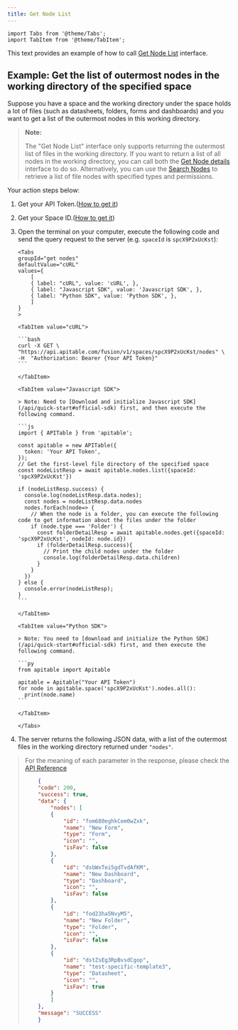 ```yaml
---
title: Get Node List
---
```


````mdx-code-block
import Tabs from '@theme/Tabs';
import TabItem from '@theme/TabItem';
````

This text provides an example of how to call [Get Node List](/api/reference#operation/get-nodes) interface.

## Example: Get the list of outermost nodes in the working directory of the specified space

Suppose you have a space and the working directory under the space holds a lot of files (such as datasheets, folders, forms and dashboards) and you want to get a list of the outermost nodes in this working directory.

> **Note:**
> 
> The "Get Node List" interface only supports returning the outermost list of files in the working directory. If you want to return a list of all nodes in the working directory, you can call both the [Get Node details](get-node-details) interface to do so. Alternatively, you can use the [Search Nodes](search-nodes) to retrieve a list of file nodes with specified types and permissions.

Your action steps below:

1. Get your API Token.([How to get it](quick-start.md#get-api-token))

2. Get your Space ID.([How to get it](introduction.md#spaceid))

3. Open the terminal on your computer, execute the following code and send the query request to the server (e.g. `spaceId` is `spcX9P2xUcKst`):

    ````mdx-code-block
    <Tabs
    groupId="get nodes"
    defaultValue="cURL"
    values={
        [
        { label: "cURL", value: 'cURL', },
        { label: "Javascript SDK", value: 'Javascript SDK', },
        { label: "Python SDK", value: 'Python SDK', },
        ]
    }
    >

    <TabItem value="cURL">

    ```bash
    curl -X GET \
    "https://api.apitable.com/fusion/v1/spaces/spcX9P2xUcKst/nodes" \
    -H  "Authorization: Bearer {Your API Token}"
    ```

    </TabItem>

    <TabItem value="Javascript SDK">

    > Note: Need to [Download and initialize Javascript SDK](/api/quick-start#official-sdk) first, and then execute the following command.

    ```js
    import { APITable } from 'apitable';

    const apitable = new APITable({
      token: 'Your API Token',
    });
    // Get the first-level file directory of the specified space
    const nodeListResp = await apitable.nodes.list({spaceId: 'spcX9P2xUcKst'})

    if (nodeListResp.success) {
      console.log(nodeListResp.data.nodes);
      const nodes = nodeListResp.data.nodes
      nodes.forEach(node=> {
        // When the node is a folder, you can execute the following code to get information about the files under the folder
        if (node.type === 'Folder') {
          const folderDetailResp = await apitable.nodes.get({spaceId: 'spcX9P2xUcKst', nodeId: node.id})
          if (folderDetailResp.success){
            // Print the child nodes under the folder
            console.log(folderDetailResp.data.children)
          }
        }
      })
    } else {
      console.error(nodeListResp);
    }
    ```

    </TabItem>

    <TabItem value="Python SDK">

    > Note: You need to [download and initialize the Python SDK](/api/quick-start#official-sdk) first, and then execute the following command.

    ```py
    from apitable import Apitable

    apitable = Apitable("Your API Token")
    for node in apitable.space('spcX9P2xUcKst').nodes.all():
      print(node.name)
    ```

    </TabItem>

    </Tabs>
    ````
4. The server returns the following JSON data, with a list of the outermost files in the working directory returned under `"nodes"`.
> For the meaning of each parameter in the response, please check the [API Reference](/api/reference#operation/get-nodes) 
> 
> ```json
>     {
>     "code": 200,
>     "success": true,
>     "data": {
>         "nodes": [
>         {
>             "id": "fom680eghkCem0wZxk",
>             "name": "New Form",
>             "type": "Form",
>             "icon": "",
>             "isFav": false
>         },
>         {
>             "id": "dsbWxTei5gdTvdAfKM",
>             "name": "New Dashboard",
>             "type": "Dashboard",
>             "icon": "",
>             "isFav": false
>         },
>         {
>             "id": "fod23ha5NvyM5",
>             "name": "New Folder",
>             "type": "Folder",
>             "icon": "",
>             "isFav": false
>         },
>         {
>             "id": "dstZsEg3RpBvsdCgop",
>             "name": "test-specific-template3",
>             "type": "Datasheet",
>             "icon": "",
>             "isFav": true
>         }
>         ]
>     },
>     "message": "SUCCESS"
>     }
> ```
